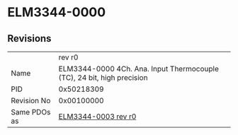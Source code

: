 # ELM3344-0000

## Revisions
<table>
<tr>
<td></td>
<td>rev r0</td>
</tr>
<tr>
<td>Name</td>
<td>ELM3344-0000 4Ch. Ana. Input Thermocouple (TC), 24 bit, high precision</td>
</tr>
<tr>
<td>PID</td>
<td>0x50218309</td>
</tr>
<tr>
<td>Revision No</td>
<td>0x00100000</td>
</tr>
<tr>
<td>Same PDOs as</td>
<td><a href="ELM3344-0003.md">ELM3344-0003 rev r0</a></td>
</tr>
</table>
